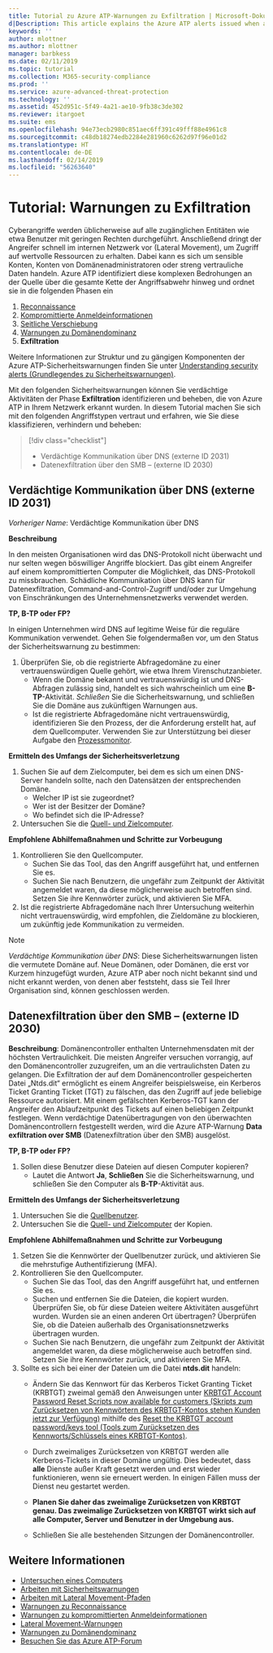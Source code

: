```yaml
---
title: Tutorial zu Azure ATP-Warnungen zu Exfiltration | Microsoft-Dokumentation
d|Description: This article explains the Azure ATP alerts issued when attacks typically part of exfiltration phase efforts are detected against your organization.
keywords: ''
author: mlottner
ms.author: mlottner
manager: barbkess
ms.date: 02/11/2019
ms.topic: tutorial
ms.collection: M365-security-compliance
ms.prod: ''
ms.service: azure-advanced-threat-protection
ms.technology: ''
ms.assetid: 452d951c-5f49-4a21-ae10-9fb38c3de302
ms.reviewer: itargoet
ms.suite: ems
ms.openlocfilehash: 94e73ecb2980c851aec6ff391c49fff88e4961c8
ms.sourcegitcommit: c48db18274edb2284e281960c6262d97f96e01d2
ms.translationtype: HT
ms.contentlocale: de-DE
ms.lasthandoff: 02/14/2019
ms.locfileid: "56263640"
---
```

# <a name="tutorial-exfiltration-alerts"></a>Tutorial: Warnungen zu Exfiltration  

Cyberangriffe werden üblicherweise auf alle zugänglichen Entitäten wie etwa Benutzer mit geringen Rechten durchgeführt. Anschließend dringt der Angreifer schnell im internen Netzwerk vor (Lateral Movement), um Zugriff auf wertvolle Ressourcen zu erhalten. Dabei kann es sich um sensible Konten, Konten von Domänenadministratoren oder streng vertrauliche Daten handeln. Azure ATP identifiziert diese komplexen Bedrohungen an der Quelle über die gesamte Kette der Angriffsabwehr hinweg und ordnet sie in die folgenden Phasen ein

1. [Reconnaissance](atp-reconnaissance-alerts.md)
2. [Kompromittierte Anmeldeinformationen](atp-compromised-credentials-alerts.md)
3. [Seitliche Verschiebung](atp-lateral-movement-alerts.md)
4. [Warnungen zu Domänendominanz](atp-domain-dominance-alerts.md)
5. **Exfiltration**

Weitere Informationen zur Struktur und zu gängigen Komponenten der Azure ATP-Sicherheitswarnungen finden Sie unter [Understanding security alerts (Grundlegendes zu Sicherheitswarnungen)](understanding-security-alerts.md).

Mit den folgenden Sicherheitswarnungen können Sie verdächtige Aktivitäten der Phase **Exfiltration** identifizieren und beheben, die von Azure ATP in Ihrem Netzwerk erkannt wurden. In diesem Tutorial machen Sie sich mit den folgenden Angriffstypen vertraut und erfahren, wie Sie diese klassifizieren, verhindern und beheben:

> [!div class="checklist"]
> * Verdächtige Kommunikation über DNS (externe ID 2031)
> * Datenexfiltration über den SMB – (externe ID 2030)

## <a name="suspicious-communication-over-dns-external-id-2031"></a>Verdächtige Kommunikation über DNS (externe ID 2031) 

*Vorheriger Name*: Verdächtige Kommunikation über DNS

**Beschreibung**

In den meisten Organisationen wird das DNS-Protokoll nicht überwacht und nur selten wegen böswilliger Angriffe blockiert. Das gibt einem Angreifer auf einem kompromittierten Computer die Möglichkeit, das DNS-Protokoll zu missbrauchen. Schädliche Kommunikation über DNS kann für Datenexfiltration, Command-and-Control-Zugriff und/oder zur Umgehung von Einschränkungen des Unternehmensnetzwerks verwendet werden.

**TP, B-TP oder FP?**
 
In einigen Unternehmen wird DNS auf legitime Weise für die reguläre Kommunikation verwendet. Gehen Sie folgendermaßen vor, um den Status der Sicherheitswarnung zu bestimmen:

1. Überprüfen Sie, ob die registrierte Abfragedomäne zu einer vertrauenswürdigen Quelle gehört, wie etwa Ihrem Virenschutzanbieter.  
    - Wenn die Domäne bekannt und vertrauenswürdig ist und DNS-Abfragen zulässig sind, handelt es sich wahrscheinlich um eine **B-TP**-Aktivität. *Schließen* Sie die Sicherheitswarnung, und schließen Sie die Domäne aus zukünftigen Warnungen aus.  
    - Ist die registrierte Abfragedomäne nicht vertrauenswürdig, identifizieren Sie den Prozess, der die Anforderung erstellt hat, auf dem Quellcomputer. Verwenden Sie zur Unterstützung bei dieser Aufgabe den [Prozessmonitor](https://docs.microsoft.com/sysinternals/downloads/procmon).

**Ermitteln des Umfangs der Sicherheitsverletzung**

1. Suchen Sie auf dem Zielcomputer, bei dem es sich um einen DNS-Server handeln sollte, nach den Datensätzen der entsprechenden Domäne.
    - Welcher IP ist sie zugeordnet?
    - Wer ist der Besitzer der Domäne?
    - Wo befindet sich die IP-Adresse?
1. Untersuchen Sie die [Quell- und Zielcomputer](investigate-a-computer.md).

**Empfohlene Abhilfemaßnahmen und Schritte zur Vorbeugung**

1. Kontrollieren Sie den Quellcomputer.
    - Suchen Sie das Tool, das den Angriff ausgeführt hat, und entfernen Sie es.
    - Suchen Sie nach Benutzern, die ungefähr zum Zeitpunkt der Aktivität angemeldet waren, da diese möglicherweise auch betroffen sind. Setzen Sie ihre Kennwörter zurück, und aktivieren Sie MFA.
2. Ist die registrierte Abfragedomäne nach Ihrer Untersuchung weiterhin nicht vertrauenswürdig, wird empfohlen, die Zieldomäne zu blockieren, um zukünftig jede Kommunikation zu vermeiden.

> [!NOTE]
> *Verdächtige Kommunikation über DNS*: Diese Sicherheitswarnungen listen die vermutete Domäne auf. Neue Domänen, oder Domänen, die erst vor Kurzem hinzugefügt wurden, Azure ATP aber noch nicht bekannt sind und nicht erkannt werden, von denen aber feststeht, dass sie Teil Ihrer Organisation sind, können geschlossen werden.

## <a name="data-exfiltration-over-smb-external-id-2030"></a>Datenexfiltration über den SMB – (externe ID 2030)

**Beschreibung**: Domänencontroller enthalten Unternehmensdaten mit der höchsten Vertraulichkeit. Die meisten Angreifer versuchen vorrangig, auf den Domänencontroller zuzugreifen, um an die vertraulichsten Daten zu gelangen. Die Exfiltration der auf dem Domänencontroller gespeicherten Datei „Ntds.dit“ ermöglicht es einem Angreifer beispielsweise, ein Kerberos Ticket Granting Ticket (TGT) zu fälschen, das den Zugriff auf jede beliebige Ressource autorisiert. Mit einem gefälschten Kerberos-TGT kann der Angreifer den Ablaufzeitpunkt des Tickets auf einen beliebigen Zeitpunkt festlegen. Wenn verdächtige Datenübertragungen von den überwachten Domänencontrollern festgestellt werden, wird die Azure ATP-Warnung **Data exfiltration over SMB** (Datenexfiltration über den SMB) ausgelöst.

**TP, B-TP oder FP?**
1. Sollen diese Benutzer diese Dateien auf diesen Computer kopieren?  
    - Lautet die Antwort **Ja**, **Schließen** Sie die Sicherheitswarnung, und schließen Sie den Computer als **B-TP**-Aktivität aus.

**Ermitteln des Umfangs der Sicherheitsverletzung**
1. Untersuchen Sie die [Quellbenutzer](investigate-a-user.md).  
2. Untersuchen Sie die [Quell- und Zielcomputer](investigate-a-computer.md) der Kopien. 

**Empfohlene Abhilfemaßnahmen und Schritte zur Vorbeugung**
1. Setzen Sie die Kennwörter der Quellbenutzer zurück, und aktivieren Sie die mehrstufige Authentifizierung (MFA).
2. Kontrollieren Sie den Quellcomputer.
    - Suchen Sie das Tool, das den Angriff ausgeführt hat, und entfernen Sie es.
    - Suchen und entfernen Sie die Dateien, die kopiert wurden. 
    <br>Überprüfen Sie, ob für diese Dateien weitere Aktivitäten ausgeführt wurden. Wurden sie an einen anderen Ort übertragen? Überprüfen Sie, ob die Dateien außerhalb des Organisationsnetzwerks übertragen wurden. 
    - Suchen Sie nach Benutzern, die ungefähr zum Zeitpunkt der Aktivität angemeldet waren, da diese möglicherweise auch betroffen sind. Setzen Sie ihre Kennwörter zurück, und aktivieren Sie MFA.
3. Sollte es sich bei einer der Dateien um die Datei **ntds.dit** handeln:
    - Ändern Sie das Kennwort für das Kerberos Ticket Granting Ticket (KRBTGT) zweimal gemäß den Anweisungen unter [KRBTGT Account Password Reset Scripts now available for customers (Skripts zum Zurücksetzen von Kennwörtern des KRBTGT-Kontos stehen Kunden jetzt zur Verfügung)](https://cloudblogs.microsoft.com/microsoftsecure/2015/02/11/krbtgt-account-password-reset-scripts-now-available-for-customers/) mithilfe des [Reset the KRBTGT account password/keys tool (Tools zum Zurücksetzen des Kennworts/Schlüssels eines KRBTGT-Kontos)](https://gallery.technet.microsoft.com/Reset-the-krbtgt-account-581a9e51). 
    - Durch zweimaliges Zurücksetzen von KRBTGT werden alle Kerberos-Tickets in dieser Domäne ungültig. Dies bedeutet, dass **alle** Dienste außer Kraft gesetzt werden und erst wieder funktionieren, wenn sie erneuert werden. In einigen Fällen muss der Dienst neu gestartet werden.

    - **Planen Sie daher das zweimalige Zurücksetzen von KRBTGT genau. Das zweimalige Zurücksetzen von KRBTGT wirkt sich auf alle Computer, Server und Benutzer in der Umgebung aus.**

   - Schließen Sie alle bestehenden Sitzungen der Domänencontroller. 

## <a name="see-also"></a>Weitere Informationen

- [Untersuchen eines Computers](investigate-a-computer.md)
- [Arbeiten mit Sicherheitswarnungen](working-with-suspicious-activities.md)
- [Arbeiten mit Lateral Movement-Pfaden](use-case-lateral-movement-path.md)
- [Warnungen zu Reconnaissance](atp-reconnaissance-alerts.md)
- [Warnungen zu kompromittierten Anmeldeinformationen](atp-compromised-credentials-alerts.md)
- [Lateral Movement-Warnungen](atp-lateral-movement-alerts.md)
- [Warnungen zu Domänendominanz](atp-domain-dominance-alerts.md)
- [Besuchen Sie das Azure ATP-Forum](https://aka.ms/azureatpcommunity)
